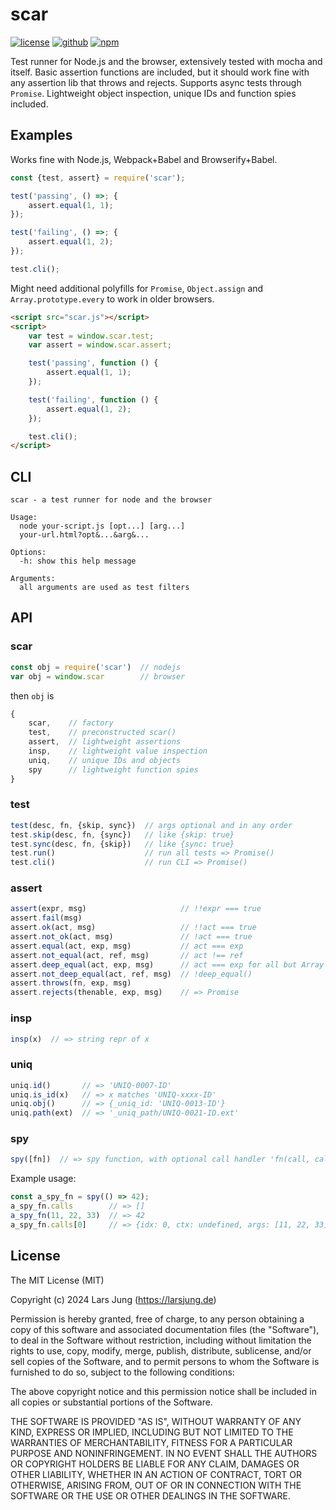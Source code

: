 # scar

[![license][license-img]][github] [![github][github-img]][github] [![npm][npm-img]][npm]  

Test runner for Node.js and the browser, extensively tested with mocha and itself. Basic assertion functions are included, but it should work fine with any assertion lib that throws and rejects. Supports async tests through `Promise`. Lightweight object inspection, unique IDs and function spies included.


## Examples

Works fine with Node.js, Webpack+Babel and Browserify+Babel.

```js
const {test, assert} = require('scar');

test('passing', () =>; {
    assert.equal(1, 1);
});

test('failing', () =>; {
    assert.equal(1, 2);
});

test.cli();
```

Might need additional polyfills for `Promise`, `Object.assign` and `Array.prototype.every` to work in older browsers.

```html
<script src="scar.js"></script>
<script>
    var test = window.scar.test;
    var assert = window.scar.assert;

    test('passing', function () {
        assert.equal(1, 1);
    });

    test('failing', function () {
        assert.equal(1, 2);
    });

    test.cli();
</script>
```


## CLI

```
scar - a test runner for node and the browser

Usage:
  node your-script.js [opt...] [arg...]
  your-url.html?opt&...&arg&...

Options:
  -h: show this help message

Arguments:
  all arguments are used as test filters
```


## API

### scar
```js
const obj = require('scar')  // nodejs
var obj = window.scar        // browser
```

then `obj` is
```js
{
    scar,    // factory
    test,    // preconstructed scar()
    assert,  // lightweight assertions
    insp,    // lightweight value inspection
    uniq,    // unique IDs and objects
    spy      // lightweight function spies
}
```

### test
```js
test(desc, fn, {skip, sync})  // args optional and in any order
test.skip(desc, fn, {sync})   // like {skip: true}
test.sync(desc, fn, {skip})   // like {sync: true}
test.run()                    // run all tests => Promise()
test.cli()                    // run CLI => Promise()
```

### assert
```js
assert(expr, msg)                     // !!expr === true
assert.fail(msg)
assert.ok(act, msg)                   // !!act === true
assert.not_ok(act, msg)               // !act === true
assert.equal(act, exp, msg)           // act === exp
assert.not_equal(act, ref, msg)       // act !== ref
assert.deep_equal(act, exp, msg)      // act === exp for all but Array and plain Object
assert.not_deep_equal(act, ref, msg)  // !deep_equal()
assert.throws(fn, exp, msg)
assert.rejects(thenable, exp, msg)    // => Promise
```

### insp
```js
insp(x)  // => string repr of x
```

### uniq
```js
uniq.id()       // => 'UNIQ-0007-ID'
uniq.is_id(x)   // => x matches 'UNIQ-xxxx-ID'
uniq.obj()      // => {_uniq_id: 'UNIQ-0013-ID'}
uniq.path(ext)  // => '_uniq_path/UNIQ-0021-ID.ext'
```

### spy
```js
spy([fn])  // => spy function, with optional call handler 'fn(call, calls)'
```

Example usage:

```js
const a_spy_fn = spy(() => 42);
a_spy_fn.calls        // => []
a_spy_fn(11, 22, 33)  // => 42
a_spy_fn.calls[0]     // => {idx: 0, ctx: undefined, args: [11, 22, 33], ret: 42, time: ..., done: ...}
```


## License
The MIT License (MIT)

Copyright (c) 2024 Lars Jung (https://larsjung.de)

Permission is hereby granted, free of charge, to any person obtaining a copy
of this software and associated documentation files (the "Software"), to deal
in the Software without restriction, including without limitation the rights
to use, copy, modify, merge, publish, distribute, sublicense, and/or sell
copies of the Software, and to permit persons to whom the Software is
furnished to do so, subject to the following conditions:

The above copyright notice and this permission notice shall be included in
all copies or substantial portions of the Software.

THE SOFTWARE IS PROVIDED "AS IS", WITHOUT WARRANTY OF ANY KIND, EXPRESS OR
IMPLIED, INCLUDING BUT NOT LIMITED TO THE WARRANTIES OF MERCHANTABILITY,
FITNESS FOR A PARTICULAR PURPOSE AND NONINFRINGEMENT. IN NO EVENT SHALL THE
AUTHORS OR COPYRIGHT HOLDERS BE LIABLE FOR ANY CLAIM, DAMAGES OR OTHER
LIABILITY, WHETHER IN AN ACTION OF CONTRACT, TORT OR OTHERWISE, ARISING FROM,
OUT OF OR IN CONNECTION WITH THE SOFTWARE OR THE USE OR OTHER DEALINGS IN
THE SOFTWARE.


[github]: https://github.com/lrsjng/scar
[npm]: https://www.npmjs.org/package/scar

[license-img]: https://img.shields.io/badge/license-MIT-a0a060.svg?style=flat-square
[github-img]: https://img.shields.io/badge/github-lrsjng/scar-a0a060.svg?style=flat-square
[npm-img]: https://img.shields.io/badge/npm-scar-a0a060.svg?style=flat-square
